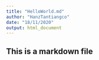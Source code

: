 ```yaml
---
title: "HelloWorld.md"
author: "HanzTantiangco"
date: "18/11/2020"
output: html_document
---
```


## This is a markdown file

